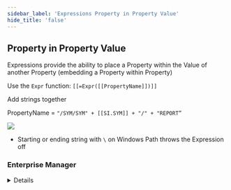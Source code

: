 ```yaml
---
sidebar_label: 'Expressions Property in Property Value'
hide_title: 'false'
---
```






## Property in Property Value 

Expressions provide the ability to place a Property within the Value of another Property (embedding a Property within Property)

Use the ```Expr``` function: ```[[=Expr([[PropertyName]])]]```

Add strings together
 
PropertyName = ```"/SYM/SYM" + [[SI.SYM]] + "/" + "REPORT”```

![](../static/imgadvanced/expressionsproperty_in_propertyvalue.png)

* Starting or ending string with ```\``` on Windows Path throws the Expression off


### Enterprise Manager

<details>

Expressions provide the ability to place a Property within the Value of another Property (embedding a Property within Property)

Use the ```Expr``` function: ```[[=Expr([[PropertyName]])]]```

Add strings together
 
PropertyName = ```"/SYM/SYM" + [[SI.SYM]] + "/" + "REPORT”```

![](../static/imgadvanced/ExpLetterFiles.png)

![](../static/imgadvanced/LetterSpecs.png)

* Starting or ending string with ```\``` on Windows Path throws the Expression off

</details>